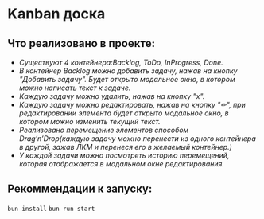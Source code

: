 # Kanban доска
## Что реализовано в проекте:
* _Существуют 4 контейнера:Backlog, ToDo, InProgress, Done._
* _В контейнер Backlog можно добавить задачу, нажав на кнопку "Добавить задачу". Будет открыто модальное окно, в котором можно написать текст к задаче._
* _Каждую задачу можно удалить, нажав на кнопку "x"._
* _Каждую задачу можно редактировать, нажав на кнопку "✏", при редактировании элемента будет открыто модальное окно, в котором можно изменить текущий текст._
* _Реализовано перемещение элементов способом Drag’n’Drop(каждую задачу можно перенести из одного контейнера в другой, зажав ЛКМ и перенеся его в желаемый контейнер.)_
* _У каждой задачи можно посмотреть историю перемещений, которая отображается в модальном окне редактирования._

## Рекоммендации к запуску:
```bun install```
```bun run start```